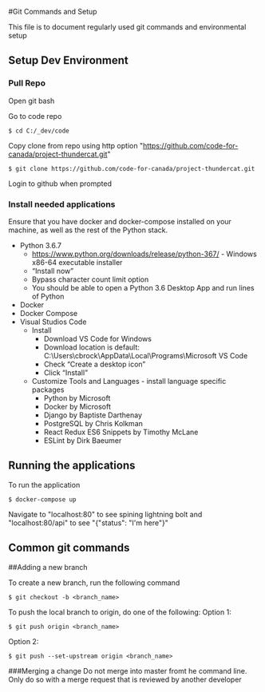 #Git Commands and Setup

This file is to document regularly used git commands and environmental setup

## Setup Dev Environment

### Pull Repo
Open git bash

Go to code repo
```shell
$ cd C:/_dev/code
```

Copy clone from repo using http option "https://github.com/code-for-canada/project-thundercat.git"
```shell
$ git clone https://github.com/code-for-canada/project-thundercat.git
```

Login to github when prompted

### Install needed applications

Ensure that you have docker and docker-compose installed on your machine, as well as the rest of the Python stack.
 * Python 3.6.7
   * https://www.python.org/downloads/release/python-367/ - Windows x86-64 executable installer
   * “Install now”
   * Bypass character count limit option
   * You should be able to open a Python 3.6 Desktop App and run lines of Python
 * Docker
 * Docker Compose
 * Visual Studios Code
   * Install
     * Download VS Code for Windows
     * Download location is default: C:\Users\cbrock\AppData\Local\Programs\Microsoft VS Code
     * Check “Create a desktop icon”
     * Click “Install”
   * Customize Tools and Languages - install language specific packages
     * Python by Microsoft
     * Docker by Microsoft
     * Django by Baptiste Darthenay
     * PostgreSQL by Chris Kolkman
     * React Redux ES6 Snippets by Timothy McLane
     * ESLint by Dirk Baeumer


## Running the applications
To run the application
```shell
$ docker-compose up
```

Navigate to "localhost:80" to see spining lightning bolt and "localhost:80/api" to see "{"status": "I'm here"}"

## Common git commands

##Adding a new branch

To create a new branch, run the following command
```shell
$ git checkout -b <branch_name>
```

To push the local branch to origin, do one of the following:
Option 1:
```shell
$ git push origin <branch_name>
```

Option 2:
```shell
$ git push --set-upstream origin <branch_name>
```

###Merging a change
Do not merge into master fromt he command line. Only do so with a merge request that is reviewed by another developer